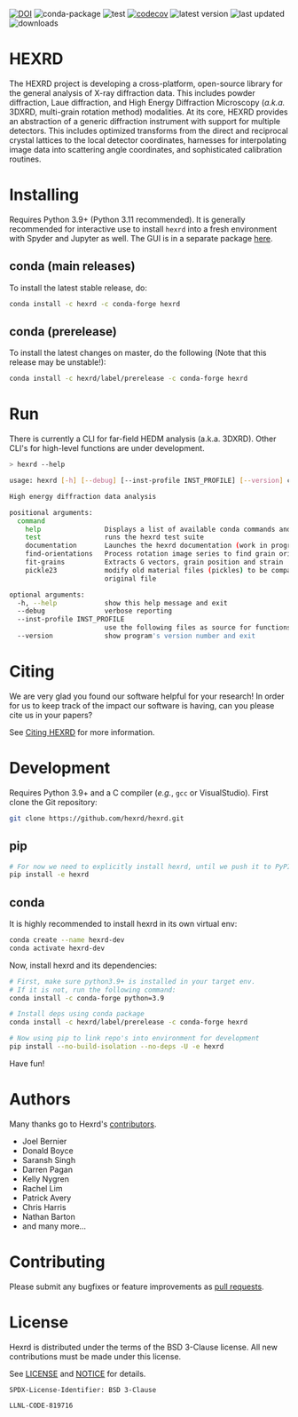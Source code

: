 [![DOI](https://zenodo.org/badge/DOI/10.5281/zenodo.8033939.svg)](https://doi.org/10.5281/zenodo.8033939) ![conda-package](https://github.com/HEXRD/hexrd/workflows/conda-package/badge.svg) ![test](https://github.com/HEXRD/hexrd/workflows/test/badge.svg) [![codecov](https://codecov.io/gh/Hexrd/hexrd/graph/badge.svg?token=UNM5X7BYDD)](https://codecov.io/gh/Hexrd/hexrd) ![latest version](https://anaconda.org/hexrd/hexrd/badges/version.svg) ![last updated](https://anaconda.org/hexrd/hexrd/badges/latest_release_relative_date.svg) ![downloads](https://anaconda.org/hexrd/hexrd/badges/downloads.svg)
# HEXRD
The HEXRD project is developing a cross-platform, open-source library for the general analysis of X-ray diffraction data.  This includes powder diffraction, Laue diffraction, and High Energy Diffraction Microscopy (_a.k.a._ 3DXRD, multi-grain rotation method) modalities.  At its core, HEXRD provides an abstraction of a generic diffraction instrument with support for multiple detectors.  This includes optimized transforms from the direct and reciprocal crystal lattices to the local detector coordinates, harnesses for interpolating image data into scattering angle coordinates, and sophisticated calibration routines.

# Installing

Requires Python 3.9+ (Python 3.11 recommended).  It is generally recommended for interactive use to install `hexrd` into a fresh environment with Spyder and Jupyter as well.  The GUI is in a separate package [here](https://github.com/hexrd/hexrdgui).

## conda (main releases)

To install the latest stable release, do:

```bash
conda install -c hexrd -c conda-forge hexrd
```

## conda (prerelease)
To install the latest changes on master, do the following (Note that this release may be unstable!):

```bash
conda install -c hexrd/label/prerelease -c conda-forge hexrd
```

# Run

There is currently a CLI for far-field HEDM analysis (a.k.a. 3DXRD).  Other CLI's for high-level functions are under development.

```bash
> hexrd --help

usage: hexrd [-h] [--debug] [--inst-profile INST_PROFILE] [--version] command ...

High energy diffraction data analysis

positional arguments:
  command
    help                Displays a list of available conda commands and their help strings.
    test                runs the hexrd test suite
    documentation       Launches the hexrd documentation (work in progress) in a web browser
    find-orientations   Process rotation image series to find grain orientations
    fit-grains          Extracts G vectors, grain position and strain
    pickle23            modify old material files (pickles) to be compatible with hexrd3; it makes a backup and overwrites the
                        original file

optional arguments:
  -h, --help            show this help message and exit
  --debug               verbose reporting
  --inst-profile INST_PROFILE
                        use the following files as source for functions to instrument
  --version             show program's version number and exit

```

# Citing

We are very glad you found our software helpful for your research! In order for us to keep track of the impact our software is having, can you please cite us in your papers?

See [Citing HEXRD](https://hexrdgui.readthedocs.io/en/latest/citing/#hexrd) for more information.

# Development

Requires Python 3.9+ and a C compiler (_e.g._, `gcc` or VisualStudio).  First clone the Git repository:

```bash
git clone https://github.com/hexrd/hexrd.git
```

## pip

```bash
# For now we need to explicitly install hexrd, until we push it to PyPI
pip install -e hexrd
```

## conda
It is highly recommended to install hexrd in its own virtual env:

```bash
conda create --name hexrd-dev
conda activate hexrd-dev
```

Now, install hexrd and its dependencies:

```bash
# First, make sure python3.9+ is installed in your target env.
# If it is not, run the following command:
conda install -c conda-forge python=3.9

# Install deps using conda package
conda install -c hexrd/label/prerelease -c conda-forge hexrd

# Now using pip to link repo's into environment for development
pip install --no-build-isolation --no-deps -U -e hexrd
```

Have fun!

# Authors

Many thanks go to Hexrd's [contributors](https://github.com/HEXRD/hexrd/graphs/contributors).

* Joel Bernier
* Donald Boyce
* Saransh Singh
* Darren Pagan
* Kelly Nygren
* Rachel Lim
* Patrick Avery
* Chris Harris
* Nathan Barton
* and many more...

# Contributing

Please submit any bugfixes or feature improvements as [pull requests](https://help.github.com/articles/using-pull-requests/).

# License

Hexrd is distributed under the terms of the BSD 3-Clause license. All new contributions must be made under this license.

See [LICENSE](https://github.com/hexrd/hexrd/blob/master/LICENSE) and [NOTICE](https://github.com/hexrd/hexrd/blob/master/NOTICE) for details.

`SPDX-License-Identifier: BSD 3-Clause`

``LLNL-CODE-819716``
